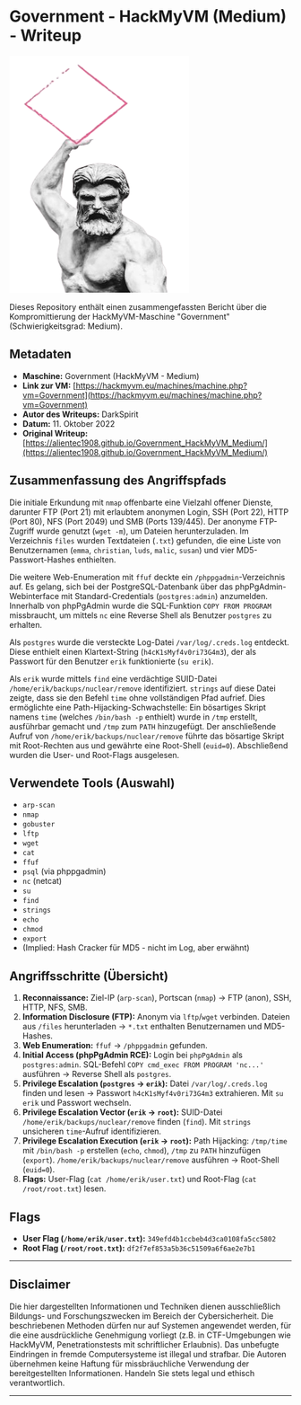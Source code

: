 # Government - HackMyVM (Medium) - Writeup

![Government Icon](Government.png)

Dieses Repository enthält einen zusammengefassten Bericht über die Kompromittierung der HackMyVM-Maschine "Government" (Schwierigkeitsgrad: Medium).

## Metadaten

*   **Maschine:** Government (HackMyVM - Medium)
*   **Link zur VM:** [https://hackmyvm.eu/machines/machine.php?vm=Government](https://hackmyvm.eu/machines/machine.php?vm=Government)
*   **Autor des Writeups:** DarkSpirit
*   **Datum:** 11. Oktober 2022
*   **Original Writeup:** [https://alientec1908.github.io/Government_HackMyVM_Medium/](https://alientec1908.github.io/Government_HackMyVM_Medium/)

## Zusammenfassung des Angriffspfads

Die initiale Erkundung mit `nmap` offenbarte eine Vielzahl offener Dienste, darunter FTP (Port 21) mit erlaubtem anonymen Login, SSH (Port 22), HTTP (Port 80), NFS (Port 2049) und SMB (Ports 139/445). Der anonyme FTP-Zugriff wurde genutzt (`wget -m`), um Dateien herunterzuladen. Im Verzeichnis `files` wurden Textdateien (`.txt`) gefunden, die eine Liste von Benutzernamen (`emma`, `christian`, `luds`, `malic`, `susan`) und vier MD5-Passwort-Hashes enthielten.

Die weitere Web-Enumeration mit `ffuf` deckte ein `/phppgadmin`-Verzeichnis auf. Es gelang, sich bei der PostgreSQL-Datenbank über das phpPgAdmin-Webinterface mit Standard-Credentials (`postgres:admin`) anzumelden. Innerhalb von phpPgAdmin wurde die SQL-Funktion `COPY FROM PROGRAM` missbraucht, um mittels `nc` eine Reverse Shell als Benutzer `postgres` zu erhalten.

Als `postgres` wurde die versteckte Log-Datei `/var/log/.creds.log` entdeckt. Diese enthielt einen Klartext-String (`h4cK1sMyf4v0ri73G4m3`), der als Passwort für den Benutzer `erik` funktionierte (`su erik`).

Als `erik` wurde mittels `find` eine verdächtige SUID-Datei `/home/erik/backups/nuclear/remove` identifiziert. `strings` auf diese Datei zeigte, dass sie den Befehl `time` ohne vollständigen Pfad aufrief. Dies ermöglichte eine Path-Hijacking-Schwachstelle: Ein bösartiges Skript namens `time` (welches `/bin/bash -p` enthielt) wurde in `/tmp` erstellt, ausführbar gemacht und `/tmp` zum `PATH` hinzugefügt. Der anschließende Aufruf von `/home/erik/backups/nuclear/remove` führte das bösartige Skript mit Root-Rechten aus und gewährte eine Root-Shell (`euid=0`). Abschließend wurden die User- und Root-Flags ausgelesen.

## Verwendete Tools (Auswahl)

*   `arp-scan`
*   `nmap`
*   `gobuster`
*   `lftp`
*   `wget`
*   `cat`
*   `ffuf`
*   `psql` (via phppgadmin)
*   `nc` (netcat)
*   `su`
*   `find`
*   `strings`
*   `echo`
*   `chmod`
*   `export`
*   (Implied: Hash Cracker für MD5 - nicht im Log, aber erwähnt)

## Angriffsschritte (Übersicht)

1.  **Reconnaissance:** Ziel-IP (`arp-scan`), Portscan (`nmap`) -> FTP (anon), SSH, HTTP, NFS, SMB.
2.  **Information Disclosure (FTP):** Anonym via `lftp`/`wget` verbinden. Dateien aus `/files` herunterladen -> `*.txt` enthalten Benutzernamen und MD5-Hashes.
3.  **Web Enumeration:** `ffuf` -> `/phppgadmin` gefunden.
4.  **Initial Access (phpPgAdmin RCE):** Login bei `phpPgAdmin` als `postgres:admin`. SQL-Befehl `COPY cmd_exec FROM PROGRAM 'nc...'` ausführen -> Reverse Shell als `postgres`.
5.  **Privilege Escalation (`postgres` -> `erik`):** Datei `/var/log/.creds.log` finden und lesen -> Passwort `h4cK1sMyf4v0ri73G4m3` extrahieren. Mit `su erik` und Passwort wechseln.
6.  **Privilege Escalation Vector (`erik` -> `root`):** SUID-Datei `/home/erik/backups/nuclear/remove` finden (`find`). Mit `strings` unsicheren `time`-Aufruf identifizieren.
7.  **Privilege Escalation Execution (`erik` -> `root`):** Path Hijacking: `/tmp/time` mit `/bin/bash -p` erstellen (`echo`, `chmod`), `/tmp` zu `PATH` hinzufügen (`export`). `/home/erik/backups/nuclear/remove` ausführen -> Root-Shell (`euid=0`).
8.  **Flags:** User-Flag (`cat /home/erik/user.txt`) und Root-Flag (`cat /root/root.txt`) lesen.

## Flags

*   **User Flag (`/home/erik/user.txt`):** `349efd4b1ccbeb4d3ca0108fa5cc5802`
*   **Root Flag (`/root/root.txt`):** `df2f7ef853a5b36c51509a6f6ae2e7b1`

---

## Disclaimer

Die hier dargestellten Informationen und Techniken dienen ausschließlich Bildungs- und Forschungszwecken im Bereich der Cybersicherheit. Die beschriebenen Methoden dürfen nur auf Systemen angewendet werden, für die eine ausdrückliche Genehmigung vorliegt (z.B. in CTF-Umgebungen wie HackMyVM, Penetrationstests mit schriftlicher Erlaubnis). Das unbefugte Eindringen in fremde Computersysteme ist illegal und strafbar. Die Autoren übernehmen keine Haftung für missbräuchliche Verwendung der bereitgestellten Informationen. Handeln Sie stets legal und ethisch verantwortlich.

---
